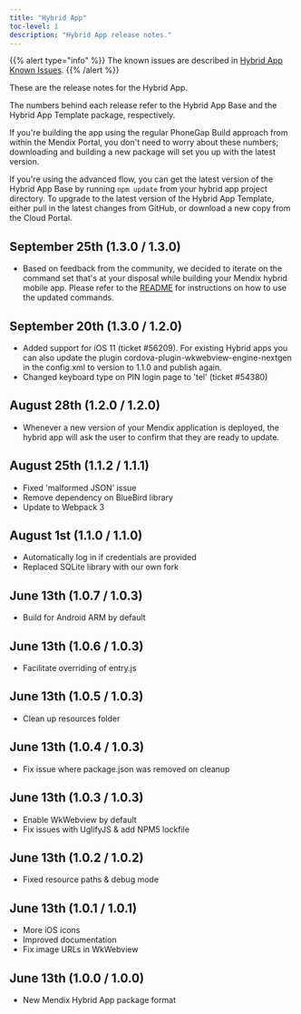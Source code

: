 ```yaml
---
title: "Hybrid App"
toc-level: 1
description: "Hybrid App release notes."
---
```


{{% alert type="info" %}}
The known issues are described in [Hybrid App Known Issues](hybrid-app-known-issues).
{{% /alert %}}

These are the release notes for the Hybrid App.

The numbers behind each release refer to the Hybrid App Base and the Hybrid App Template package, respectively.

If you're building the app using the regular PhoneGap Build approach from within the Mendix Portal, you don't need to worry about these numbers; downloading and building a new package will set you up with the latest version.

If you're using the advanced flow, you can get the latest version of the Hybrid App Base by running `npm update` from your hybrid app project directory. To upgrade to the latest version of the Hybrid App Template, either pull in the latest changes from GitHub, or download a new copy from the Cloud Portal.

## September 25th (1.3.0 / 1.3.0)

* Based on feedback from the community, we decided to iterate on the command set that's at your disposal while building your Mendix hybrid mobile app. Please refer to the [README](https://github.com/mendix/hybrid-app-template/blob/master/README.md) for instructions on how to use the updated commands.


## September 20th (1.3.0 / 1.2.0)

* Added support for iOS 11 (ticket #56209). For existing Hybrid apps you can also update the plugin cordova-plugin-wkwebview-engine-nextgen in the config.xml to version to 1.1.0 and publish again.
* Changed keyboard type on PIN login page to 'tel' (ticket #54380)


## August 28th (1.2.0 / 1.2.0)

* Whenever a new version of your Mendix application is deployed, the hybrid app will ask the user to confirm that they are ready to update.


## August 25th (1.1.2 / 1.1.1)

* Fixed 'malformed JSON' issue
* Remove dependency on BlueBird library
* Update to Webpack 3


## August 1st (1.1.0 / 1.1.0)

* Automatically log in if credentials are provided
* Replaced SQLite library with our own fork


## June 13th (1.0.7 / 1.0.3)

* Build for Android ARM by default


## June 13th (1.0.6 / 1.0.3)

* Facilitate overriding of entry.js


## June 13th (1.0.5 / 1.0.3)

* Clean up resources folder


## June 13th (1.0.4 / 1.0.3)

* Fix issue where package.json was removed on cleanup


## June 13th (1.0.3 / 1.0.3)

* Enable WkWebview by default
* Fix issues with UglifyJS & add NPM5 lockfile


## June 13th (1.0.2 / 1.0.2)

* Fixed resource paths & debug mode


## June 13th (1.0.1 / 1.0.1)

* More iOS icons
* Improved documentation
* Fix image URLs in WkWebview


## June 13th (1.0.0 / 1.0.0)

* New Mendix Hybrid App package format


